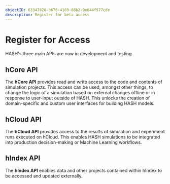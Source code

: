 ```yaml
---
objectID: 63347826-b678-4169-88b2-9e644f577cde
description: Register for beta access
---
```


# Register for Access

HASH's three main APIs are now in development and testing.

## hCore API

The **hCore API** provides read and write access to the code and contents of simulation projects. This access can be used, amongst other things, to change the logic of a simulation based on external changes offline or in response to user-input outside of HASH. This unlocks the creation of domain-specific and custom user interfaces for building HASH models.

## hCloud API

The **hCloud API** provides access to the results of simulation and experiment runs executed on hCloud. This enables HASH simulations to be integrated into production decision-making or Machine Learning workflows.

## hIndex API

The **hIndex API** enables data and other projects contained within hIndex to be accessed and updated externally.

